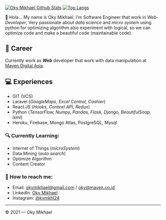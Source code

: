 [![Oky Mikhael Github Stats](https://github-readme-stats.vercel.app/api?username=okymikhael&count_private=true&theme=default&show_icons=true)](https://github.com/okymikhael)
[![Top Langs](https://github-readme-stats.vercel.app/api/top-langs/?username=okymikhael&layout=compact)](https://github.com/okymikhael)
<br>

👋 Hola... My name is Oky Mikhael, I'm Software Engineer that work in _Web-Developer_, Very passionate about _data science_ and _micro system_ using python for optimizing algorithm also experiment with logical, so we can optimize code and make a beautiful code (maintainable code). 

## 💼 Career

Currently work as **_Web_** developer that work with data manipulation at [Maven Digital Asia](https://maven.co.id/about-us/our-team).

## 💻 Experiences

- GIT (VCS)
- Laravel (_GoogleMaps, Excel Control, Cashier_)
- React.JS (_Hooks, Context API, Redux_)
- Python (_TensorFlow, Numpy, Pandas, Flask, Django, BeautifulSoap, lxml_)
- Heroku, Firebase, Mongo Atlas, PostgreSQL, Mysql

### 🔍 Currently Learning:

- Internet of Things (_microSystem_)
- Data Mining (_auto search_)
- Optimize Algorithm
- Content Creator

### 🚀 How to reach me:

- Email: [okymikhael@gmail.com](okymikhael@gmail.com) / [oky@maven.co.id](oky@maven.co.id) 
- LinkedIn: [Oky Mikhael](https://www.linkedin.com/in/oky-mikhael/)
- Instagram: [@kymkhl24](https://www.instagram.com/kymkhl24/)

---

© 2021 — Oky Mikhael
